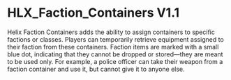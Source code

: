 # HLX_Faction_Containers V1.1
Helix Faction Containers adds the ability to assign containers to specific factions or classes. Players can temporarily retrieve equipment assigned to their faction from these containers. Faction items are marked with a small blue dot, indicating that they cannot be dropped or stored—they are meant to be used only. For example, a police officer can take their weapon from a faction container and use it, but cannot give it to anyone else.
